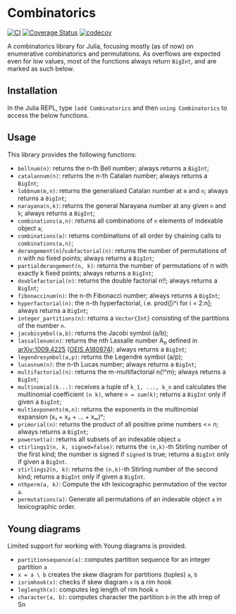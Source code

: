 # Combinatorics

[![CI](https://github.com/JuliaMath/Combinatorics.jl/actions/workflows/CI.yml/badge.svg)](https://github.com/JuliaMath/Combinatorics.jl/actions/workflows/CI.yml)
[![Coverage Status](https://coveralls.io/repos/github/JuliaMath/Combinatorics.jl/badge.svg?branch=master)](https://coveralls.io/github/JuliaMath/Combinatorics.jl?branch=master)
[![codecov](https://codecov.io/gh/JuliaMath/Combinatorics.jl/graph/badge.svg?token=ov65P61lvZ)](https://codecov.io/gh/JuliaMath/Combinatorics.jl)

A combinatorics library for Julia, focusing mostly (as of now) on enumerative
combinatorics and permutations.  As overflows are expected even for low values,
most of the functions always return `BigInt`, and are marked as such below.

## Installation

In the Julia REPL, type `]add Combinatorics` and then `using Combinatorics` to access the below functions.

## Usage

This library provides the following functions:
 - `bellnum(n)`: returns the n-th Bell number; always returns a `BigInt`;
 - `catalannum(n)`: returns the n-th Catalan number; always returns a `BigInt`;
 - `lobbnum(m,n)`: returns the generalised Catalan number at `m` and `n`; always returns a `BigInt`;
 - `narayana(n,k)`: returns the general Narayana number at any given `n` and `k`; always returns a `BigInt`;
 - `combinations(a,n)`: returns all combinations of `n` elements of indexable object `a`;
 - `combinations(a)`: returns combinations of all order by chaining calls to `combinations(a,n)`;
 - `derangement(n)`/`subfactorial(n)`: returns the number of permutations of n with no fixed points; always returns a `BigInt`;
 - `partialderangement(n, k)`: returns the number of permutations of n with exactly k fixed points; always returns a `BigInt`;
 - `doublefactorial(n)`: returns the double factorial n!!; always returns a `BigInt`;
 - `fibonaccinum(n)`: the n-th Fibonacci number; always returns a `BigInt`;
 - `hyperfactorial(n)`: the n-th hyperfactorial, i.e. prod([i^i for i = 2:n]; always returns a `BigInt`;
 - `integer_partitions(n)`: returns a `Vector{Int}` consisting of the partitions of the number `n`.
 - `jacobisymbol(a,b)`: returns the Jacobi symbol (a/b);
 - `lassallenum(n)`: returns the nth Lassalle number A<sub>n</sub> defined in [arXiv:1009.4225](http://arxiv.org/abs/1009.4225) ([OEIS A180874](http://oeis.org/A180874)); always returns a `BigInt`;
 - `legendresymbol(a,p)`: returns the Legendre symbol (a/p);
 - `lucasnum(n)`: the n-th Lucas number; always returns a `BigInt`;
 - `multifactorial(n)`: returns the m-multifactorial n(!^m); always returns a `BigInt`;
 - `multinomial(k...)`: receives a tuple of `k_1, ..., k_n` and calculates the multinomial coefficient `(n k)`, where `n = sum(k)`; returns a `BigInt` only if given a `BigInt`;
 - `multiexponents(m,n)`: returns the exponents in the multinomial expansion (x₁ + x₂ + ... + xₘ)ⁿ;
 - `primorial(n)`: returns the product of all positive prime numbers <= n; always returns a `BigInt`;
 - `powerset(a)`: returns all subsets of an indexable object `a`
 - `stirlings1(n, k, signed=false)`: returns the `(n,k)`-th Stirling number of the first kind; the number is signed if `signed` is true; returns a `BigInt` only if given a `BigInt`.
 - `stirlings2(n, k)`: returns the `(n,k)`-th Stirling number of the second kind; returns a `BigInt` only if given a `BigInt`.
 - `nthperm(a, k)`: Compute the `k`th lexicographic permutation of the vector `a`.
 - `permutations(a)`: Generate all permutations of an indexable object `a` in lexicographic order.

Young diagrams
--------------
Limited support for working with Young diagrams is provided.

- `partitionsequence(a)`: computes partition sequence for an integer partition `a`
- `x = a \ b` creates the skew diagram for partitions (tuples) `a`, `b`
- `isrimhook(x)`: checks if skew diagram `x` is a rim hook
- `leglength(x)`: computes leg length of rim hook `x`
- `character(a, b)`: computes character the partition `b` in the `a`th irrep of Sn

